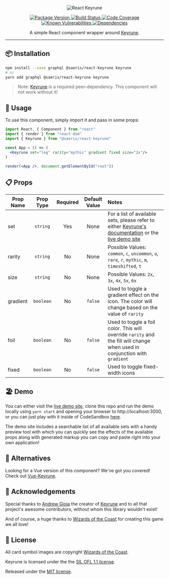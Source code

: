 <p align="center">
  <img alt="React Keyrune" src="https://raw.githubusercontent.com/Saeris/react-keyrune/master/resources/header.png" style="max-width:100%;"/>
</p>
<p align="center">
  <a href="https://www.npmjs.org/package/@saeris/react-keyrune">
    <img src="https://img.shields.io/npm/v/@saeris/react-keyrune.svg?style=flat" alt="Package Version">
  </a>
  <a href="https://travis-ci.org/Saeris/react-keyrune">
    <img src="https://travis-ci.org/Saeris/react-keyrune.svg?branch=master" alt="Build Status">
  </a>
  <a href="https://codecov.io/gh/Saeris/react-keyrune">
    <img src="https://codecov.io/gh/Saeris/react-keyrune/branch/master/graph/badge.svg" alt="Code Coverage"/>
  </a>
  <a href="https://snyk.io/test/github/Saeris/react-keyrune?targetFile=package.json">
    <img src="https://snyk.io/test/github/Saeris/react-keyrune/badge.svg?targetFile=package.json" alt="Known Vulnerabilities">
  </a>
  <a href="https://greenkeeper.io/">
    <img src="https://badges.greenkeeper.io/Saeris/react-keyrune.svg" alt="Dependencies">
  </a>
</p>
<p align="center">A simple React component wrapper around <a href="https://github.com/andrewgioia/Keyrune">Keyrune</a>.</p>

---

## 📦 Installation

```bash
npm install --save graphql @saeris/react-keyrune keyrune
# or
yarn add graphql @saeris/react-keyrune keyrune
```

> Note: [Keyrune](https://github.com/andrewgioia/Keyrune) is a required peer-dependency. This component will not work without it!

## 🔧 Usage

To use this component, simply import it and pass in some props:

```jsx
import React, { Component } from "react"
import { render } from "react-dom"
import { Keyrune } from "@saeris/react-keyrune"

const App = () => (
  <Keyrune set="leg" rarity="mythic" gradient fixed size="2x"/>
)

render(<App />, document.getElementById("root"))
```

## 📋 Props

Prop Name | Prop Type | Required | Default Value | Notes
----------|:---------:|:--------:|:-------------:|:-----
set       | `string`  | Yes      | None          | For a list of available sets, please refer to either [Keyrune's documentation](https://andrewgioia.github.io/Keyrune/icons.html) or the [live demo site](https://react-keyrune.saeris.io)
rarity     | `string`  | No       | None          | Possible Values: `common`, `c`, `uncommon`, `u`, `rare`, `r`, `mythic`, `m`, `timeshifted`, `t`
size      | `string`  | No       | None          | Possible Values: `2x`, `3x`, `4x`, `5x`, `6x`
gradient  | `boolean` | No       | `false`       | Used to toggle a gradient effect on the icon. The color will change based on the value of `rarity`
foil      | `boolean` | No       | `false`       | Used to toggle a foil color. This will override `rarity` and the fill will change when used in conjunction with `gradient`
fixed     | `boolean` | No       | `false`       | Used to toggle fixed-width icons


## 🏖️ Demo

You can either visit the [live demo site](https://react-keyrune.saeris.io), clone this repo and run the demo locally using `yarn start` and opening your browser to http://localhost:3000, or you can just play with it inside of CodeSandbox [here](https://codesandbox.io/s/github/Saeris/react-keyrune/tree/master/demo).

The demo site includes a searchable list of all available sets with a handy preview tool with which you can quickly see the effects of the available props along with generated markup you can copy and paste right into your own application!

## 🍴 Alternatives

Looking for a Vue version of this component? We've got you covered! Check out [Vue-Keyrune](https://github.com/Saeris/vue-keyrune).

## 📣 Acknowledgements

Special thanks to [Andrew Gioia](https://github.com/andrewgioia) the creator of [Keyrune](https://github.com/andrewgioia/Keyrune) and to all that project's awesome contributors, without whom this library wouldn't exist!

And of course, a huge thanks to [Wizards of the Coast](http://magicthegathering.com) for creating this game we all love!

## 🥂 License

All card symbol images are copyright [Wizards of the Coast](http://magicthegathering.com).

Keyrune is licensed under the the [SIL OFL 1.1 license](http://scripts.sil.org/OFL).

Released under the [MIT license](https://github.com/Saeris/react-keyrune/blob/master/LICENSE.md).
